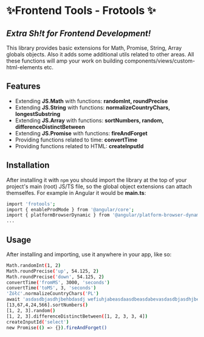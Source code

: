 # ✨Frontend Tools - Frotools ✨

## _Extra Sh!t for Frontend Development!_

This library provides basic extensions for Math, Promise, String, Array globals objects. Also it adds some additional utils related to other areas. All these functions will amp your work on building components/views/custom-html-elements etc.

## Features

- Extending **JS.Math** with functions: **randomInt, roundPrecise**
- Extending **JS.String** with functions: **normalizeCountryChars, longestSubstring**
- Extending **JS.Array** with functions: **sortNumbers, random, differenceDistinctBetween**
- Extending **JS.Promise** with functions: **fireAndForget**
- Providing functions related to time: **convertTime**
- Providing functions related to HTML: **createInputId**

## Installation

After installing it with `npm` you should import the library at the top of your project's main (root) JS/TS file, so the global object extensions can attach themselfes.
For example in Angular it would be **main.ts**:

```sh
import 'frotools';
import { enableProdMode } from '@angular/core';
import { platformBrowserDynamic } from '@angular/platform-browser-dynamic';
...
```

## Usage

After installing and importing, use it anywhere in your app, like so:

```sh
Math.randomInt(1, 2)
Math.roundPrecise('up', 54.125, 2)
Math.roundPrecise('down', 54.125, 2)
convertTime('fromMS', 3000, 'seconds')
convertTime('toMS', 3, 'seconds')
'Żółć'.normalizeCountryChars('PL')
await 'asdasdbjasdhjbehbdasdj wefiuhjabeasdaasdbeasdabevasdasdbjasdhjbehbdasdj wefiuhjabeasdaasdbeasdabev'.longestSubstring()
[13,67,4,24,566].sortNumbers()
[1, 2, 3].random()
[1, 2, 3].differenceDistinctBetween([1, 2, 3, 3, 4])
createInputId('select')
new Promise(() => {}).fireAndForget()
```
